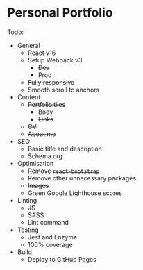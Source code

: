 # Personal Portfolio

Todo:
- General
    - ~~React v16~~
    - Setup Webpack v3
        - ~~Dev~~
        - Prod
    - ~~Fully responsive~~
    - Smooth scroll to anchors
- Content
    - ~~Portfolio tiles~~
        - ~~Body~~
        - ~~Links~~
    - ~~CV~~
    - ~~About me~~
- SEO
    - Basic title and description
    - Schema.org
- Optimisation
    - ~~Remove `react-bootstrap`~~
    - Remove other unnecessary packages
    - ~~Images~~
    - Green Google Lighthouse scores
- Linting
    - ~~JS~~
    - SASS
    - Lint command
- Testing
    - Jest and Enzyme
    - 100% coverage
- Build
    - Deploy to GitHub Pages
